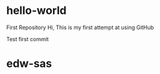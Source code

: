 # hello-world
First Repository
Hi, This is my first attempt at using GitHub

Test first commit
# edw-sas
